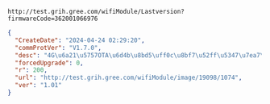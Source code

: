 `http://test.grih.gree.com/wifiModule/Lastversion?firmwareCode=362001066976`

```json
{
  "CreateDate": "2024-04-24 02:29:20",
  "commProtVer": "V1.7.0",
  "desc": "4G\u6a21\u5757OTA\u6d4b\u8bd5\uff0c\u8bf7\u52ff\u5347\u7ea7\u3002",
  "forcedUpgrade": 0,
  "r": 200,
  "url": "http://test.grih.gree.com/wifiModule/image/19098/1074",
  "ver": "1.01"
}
```